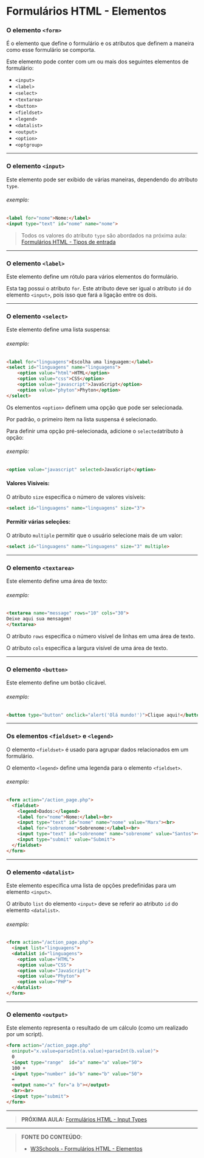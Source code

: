 # Formulários HTML - Elementos

### O elemento `<form>`

É o elemento que define o formulário e os atributos que definem a maneira como esse formulário se comporta.

Este elemento pode conter com um ou mais dos seguintes elementos de formulário:

- `<input>`
- `<label>`
- `<select>`
- `<textarea>`
- `<button>`
- `<fieldset>`
- `<legend>`
- `<datalist>`
- `<output>`
- `<option>`
- `<optgroup>`

---

### O elemento `<input>`

Este elemento pode ser exibido de várias maneiras, dependendo do atributo `type`.

###### exemplo:

```html
<label for="nome">Nome:</label>
<input type="text" id="nome" name="nome">
```

>  Todos os valores do atributo  `type` são abordados na próxima aula: [Formulários HTML - Tipos de entrada](../10.4-formularios-tipos-de-entrada)

---

### O elemento `<label>`

Este elemento define um rótulo para vários elementos do formulário.

Esta tag possui o atributo `for`. Este atributo deve ser igual o atributo `id` do elemento `<input>`, pois isso que fará a ligação entre os dois.

---

### O elemento `<select>`

Este elemento define uma lista suspensa:

###### exemplo: 

``` html
<label for="linguagens">Escolha uma linguagem:</label>
<select id="linguagens" name="linguagens">
    <option value="html">HTML</option>
    <option value="css">CSS</option>
    <option value="javascript">JavaScript</option>
    <option value="phyton">Phyton</option>
</select>
```

Os elementos `<option>` definem uma opção que pode ser selecionada.

Por padrão, o primeiro item na lista suspensa é selecionado.

Para definir uma opção pré-selecionada, adicione o `selected`atributo à opção:

###### exemplo:

```html
<option value="javascript" selected>JavaScript</option>
```

#### Valores Visíveis:

O atributo `size` especifica o número de valores visíveis:

```html
<select id="linguagens" name="linguagens" size="3">
```

#### Permitir várias seleções: 

O atributo `multiple` permitir que o usuário selecione mais de um valor:

```html
<select id="linguagens" name="linguagens" size="3" multiple>
```

---

### O elemento `<textarea>`

Este elemento define uma área de texto:

###### exemplo: 

```html
<textarea name="message" rows="10" cols="30">
Deixe aqui sua mensagem!
</textarea>
```

O atributo `rows` especifica o número visível de linhas em uma área de texto.

O atributo `cols` especifica a largura visível de uma área de texto.

---

### O elemento `<button>`

Este elemento define um botão clicável.

###### exemplo:

```html
<button type="button" onclick="alert('Olá mundo!')">Clique aqui!</button>
```

---

### Os elementos `<fieldset>` e `<legend>`

O elemento `<fieldset>` é usado para agrupar dados relacionados em um formulário.

O elemento `<legend>` define uma legenda para o elemento `<fieldset>`.

###### exemplo:

```html
<form action="/action_page.php">
  <fieldset>
    <legend>Dados:</legend>
    <label for="nome">Nome:</label><br>
    <input type="text" id="nome" name="nome" value="Marx"><br>
    <label for="sobrenome">Sobrenome:</label><br>
    <input type="text" id="sobrenome" name="sobrenome" value="Santos"><br><br>
    <input type="submit" value="Submit">
  </fieldset>
</form>
```

---

### O elemento `<datalist>`

Este elemento especifica uma lista de opções predefinidas para um elemento `<input>`.

O atributo `list` do elemento `<input>` deve se referir ao atributo `id` do elemento `<datalist>`.

###### exemplo:

```html
<form action="/action_page.php">
  <input list="linguagens">
  <datalist id="linguagens">
    <option value="HTML">
    <option value="CSS">
    <option value="JavaScript">
    <option value="Phyton">
    <option value="PHP">
  </datalist>
</form>
```

---

### O elemento `<output>`

Este elemento representa o resultado de um cálculo (como um realizado por um script).

``` html
<form action="/action_page.php"
  oninput="x.value=parseInt(a.value)+parseInt(b.value)">
  0
  <input type="range"  id="a" name="a" value="50">
  100 +
  <input type="number" id="b" name="b" value="50">
  =
  <output name="x" for="a b"></output>
  <br><br>
  <input type="submit">
</form>
```

***

> **PRÓXIMA AULA:** [Formulários HTML - Input Types](../10.4-formularios-input-types)

***


> **FONTE DO CONTEÚDO**:
>
> - [W3Schools - Formulários HTML - Elementos](https://www.w3schools.com/html/html_form_elements.asp)